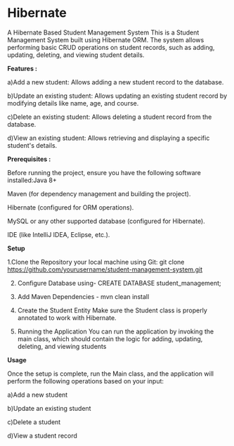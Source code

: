# Hibernate
A Hibernate Based Student Management System
This is a Student Management System built using Hibernate ORM. The system allows performing basic CRUD operations on student records, such as adding, updating, deleting, and viewing student details.

**Features :**

 a)Add a new student: Allows adding a new student record to the database.
 
 b)Update an existing student: Allows updating an existing student record by modifying details like name, age, and course.
 
 c)Delete an existing student: Allows deleting a student record from the database.
 
 d)View an existing student: Allows retrieving and displaying a specific student's details.

 **Prerequisites :**
 
Before running the project, ensure you have the following software installed:Java 8+

Maven (for dependency management and building the project).

Hibernate (configured for ORM operations).

MySQL or any other supported database (configured for Hibernate).

IDE (like IntelliJ IDEA, Eclipse, etc.).

**Setup**

1.Clone the Repository your local machine using Git:
git clone https://github.com/yourusername/student-management-system.git

2. Configure Database using-
CREATE DATABASE student_management;

4.  Add Maven Dependencies -
mvn clean install

5. Create the Student Entity
Make sure the Student class is properly annotated to work with Hibernate.

7. Running the Application
You can run the application by invoking the main class, which should contain the logic for adding, updating, deleting, and viewing students

**Usage**

Once the setup is complete, run the Main class, and the application will perform the following operations based on your input:

a)Add a new student

b)Update an existing student

c)Delete a student

d)View a student record



